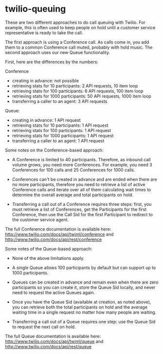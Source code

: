 twilio-queuing
==============

These are two different approaches to do call queuing with Twilio. For example, 
this is often used to keep people on hold until a customer service representative 
is ready to take the call.

The first approach is using a Conference call. As calls come in, you add them to 
a common Conference call muted, probably with hold music. The second approach 
uses our new Queue functionality.


First, here are the differences by the numbers:

Conference
-  creating in advance:                      not possible
-  retrieving stats for 10 participants:     2 API requests, 10 item loop
-  retrieving stats for 100 participants:    6 API requests, 100 item loop
-  retrieving stats for 1000 participants:  50 API requests, 1000 item loop
-  transferring a caller to an agent:        3 API requests


Queue:
-  creating in advance:                      1 API request
-  retrieving stats for 10 participants:     1 API request
-  retrieving stats for 100 participants:    1 API request
-  retrieving stats for 1000 participants:   1 API request
-  transferring a caller to an agent:        1 API request



Some notes on the Conference-based approach:

-  A Conference is limited to 40 participants. Therefore, as inbound call volume 
grows, you need more Conferences. For example, you need 3 Conferences for 100 
calls and 25 Conferences for 1000 calls.

-  Conferences can't be created in advance and are ended when there are no more 
participants, therefore you need to retrieve a list of active Conference calls 
and iterate over all of them calculating wait times to determine the overall 
average and total participants on hold.

-  Transferring a call out of a Conference requires three steps: first, you must 
retrieve a list of Conferences, get the Participants for the first Conference, 
then use the Call Sid for the first Participant to redirect to the customer 
service agent.

The full Conference documentation is available here:
http://www.twilio.com/docs/api/twiml/conference and http://www.twilio.com/docs/api/rest/conference



Some notes of the Queue-based approach:

-  None of the above limitations apply.

-  A single Queue allows 100 participants by default but can support up to 1000 
participants.

-  Queues can be created in advance and remain even when there are zero 
participants so you can create it, store the Queue Sid locally, and never need 
to request the active Queues again.

-  Once you have the Queue Sid (available at creation, as noted above), you can 
retrieve both the total participants on hold and the average waiting time in a 
single request no matter how many people are waiting.

-  Transferring a call out of a Queue requires one step: use the Queue Sid to 
request the next call on hold.



The full Queue documentation is available here:
http://www.twilio.com/docs/api/twiml/queue and http://www.twilio.com/docs/api/rest/queue